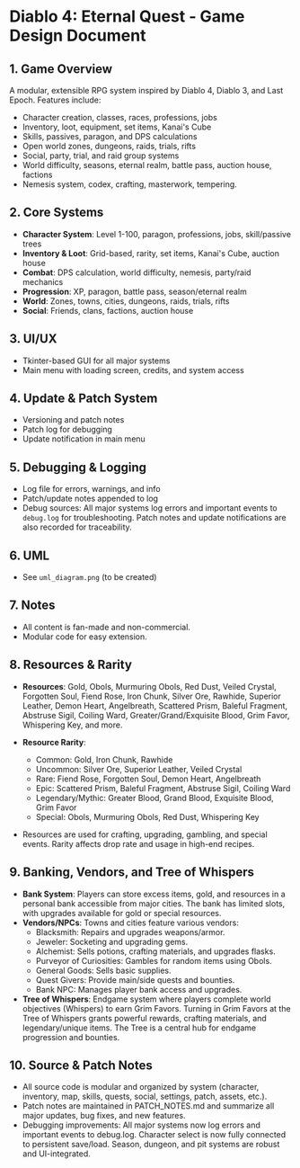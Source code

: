 # Diablo 4: Eternal Quest - Game Design Document

## 1. Game Overview

A modular, extensible RPG system inspired by Diablo 4, Diablo 3, and Last Epoch. Features include:

- Character creation, classes, races, professions, jobs
- Inventory, loot, equipment, set items, Kanai's Cube
- Skills, passives, paragon, and DPS calculations
- Open world zones, dungeons, raids, trials, rifts
- Social, party, trial, and raid group systems
- World difficulty, seasons, eternal realm, battle pass, auction house, factions
- Nemesis system, codex, crafting, masterwork, tempering.

## 2. Core Systems

- **Character System**: Level 1-100, paragon, professions, jobs, skill/passive trees
- **Inventory & Loot**: Grid-based, rarity, set items, Kanai's Cube, auction house
- **Combat**: DPS calculation, world difficulty, nemesis, party/raid mechanics
- **Progression**: XP, paragon, battle pass, season/eternal realm
- **World**: Zones, towns, cities, dungeons, raids, trials, rifts
- **Social**: Friends, clans, factions, auction house

## 3. UI/UX

- Tkinter-based GUI for all major systems
- Main menu with loading screen, credits, and system access

## 4. Update & Patch System

- Versioning and patch notes
- Patch log for debugging
- Update notification in main menu

## 5. Debugging & Logging

- Log file for errors, warnings, and info
- Patch/update notes appended to log
- Debug sources: All major systems log errors and important events to `debug.log` for troubleshooting. Patch notes and update notifications are also recorded for traceability.

## 6. UML

- See `uml_diagram.png` (to be created)

## 7. Notes

- All content is fan-made and non-commercial.
- Modular code for easy extension.

## 8. Resources & Rarity

- **Resources**: Gold, Obols, Murmuring Obols, Red Dust, Veiled Crystal, Forgotten Soul, Fiend Rose, Iron Chunk, Silver Ore, Rawhide, Superior Leather, Demon Heart, Angelbreath, Scattered Prism, Baleful Fragment, Abstruse Sigil, Coiling Ward, Greater/Grand/Exquisite Blood, Grim Favor, Whispering Key, and more.

- **Resource Rarity**:
  - Common: Gold, Iron Chunk, Rawhide
  - Uncommon: Silver Ore, Superior Leather, Veiled Crystal
  - Rare: Fiend Rose, Forgotten Soul, Demon Heart, Angelbreath
  - Epic: Scattered Prism, Baleful Fragment, Abstruse Sigil, Coiling Ward
  - Legendary/Mythic: Greater Blood, Grand Blood, Exquisite Blood, Grim Favor
  - Special: Obols, Murmuring Obols, Red Dust, Whispering Key

- Resources are used for crafting, upgrading, gambling, and special events. Rarity affects drop rate and usage in high-end recipes.

## 9. Banking, Vendors, and Tree of Whispers

- **Bank System**: Players can store excess items, gold, and resources in a personal bank accessible from major cities. The bank has limited slots, with upgrades available for gold or special resources.
- **Vendors/NPCs**: Towns and cities feature various vendors:
  - Blacksmith: Repairs and upgrades weapons/armor.
  - Jeweler: Socketing and upgrading gems.
  - Alchemist: Sells potions, crafting materials, and upgrades flasks.
  - Purveyor of Curiosities: Gambles for random items using Obols.
  - General Goods: Sells basic supplies.
  - Quest Givers: Provide main/side quests and bounties.
  - Bank NPC: Manages player bank access and upgrades.
- **Tree of Whispers**: Endgame system where players complete world objectives (Whispers) to earn Grim Favors. Turning in Grim Favors at the Tree of Whispers grants powerful rewards, crafting materials, and legendary/unique items. The Tree is a central hub for endgame progression and bounties.

## 10. Source & Patch Notes

- All source code is modular and organized by system (character, inventory, map, skills, quests, social, settings, patch, assets, etc.).
- Patch notes are maintained in PATCH_NOTES.md and summarize all major updates, bug fixes, and new features.
- Debugging improvements: All major systems now log errors and important events to debug.log. Character select is now fully connected to persistent save/load. Season, dungeon, and pit systems are robust and UI-integrated.
